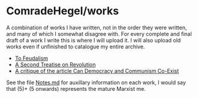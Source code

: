 # ComradeHegel/works
A combination of works I have written, not in the order they were written, and many of which I somewhat disagree with. For every complete and final draft of a work I write this is where I will upload it. I will also upload old works even if unfinished to catalogue my entire archive.

- [To Feudalism](https://github.com/ComradeSwifty/works/blob/master/files/To%20Feudalism.pdf)
- [A Second Treatise on Revolution](https://github.com/ComradeSwifty/works/blob/master/files/A%20Second%20Treatise%20on%20Revolution.pdf)
- [A critique of the article Can Democracy and Communism Co-Exist](https://github.com/ComradeSwifty/works/blob/master/files/A%20critique%20of%20the%20article%20Can%20Democracy%20and%20Communism%20Co-Exist.md)

See the file [Notes.md](https://github.com/ComradeSwifty/works/blob/master/Notes.md) for auxillary information on each work, I would say that (5)+ (5 onwards) represents the mature Marxist me.
